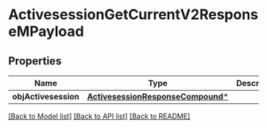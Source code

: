 # ActivesessionGetCurrentV2ResponseMPayload

## Properties
Name | Type | Description | Notes
------------ | ------------- | ------------- | -------------
**objActivesession** | [**ActivesessionResponseCompound***](ActivesessionResponseCompound.md) |  | 

[[Back to Model list]](../README.md#documentation-for-models) [[Back to API list]](../README.md#documentation-for-api-endpoints) [[Back to README]](../README.md)


